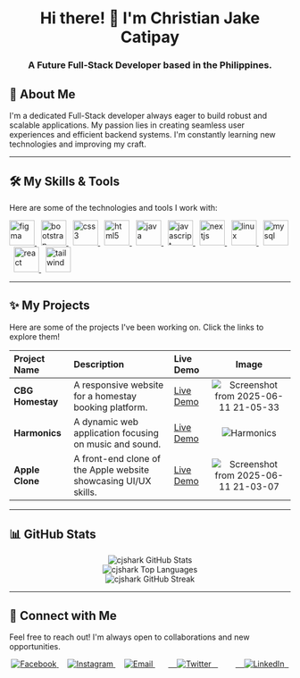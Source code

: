 <h1 align="center">Hi there! 👋 I'm Christian Jake Catipay</h1>
<h3 align="center">A Future Full-Stack Developer based in the Philippines.</h3>

## 🚀 About Me

I'm a dedicated Full-Stack developer always eager to build robust and scalable applications. My passion lies in creating seamless user experiences and efficient backend systems. I'm constantly learning new technologies and improving my craft.

---

## 🛠️ My Skills & Tools

Here are some of the technologies and tools I work with:

<p align="left">
    <a href="https://www.figma.com/" target="_blank" rel="noreferrer" title="Figma">
        <img src="https://img.shields.io/badge/Figma-F24E1E?style=for-the-badge&logo=figma&logoColor=white" alt="figma" width="45" height="45"/>
    </a>
&nbsp;
    <a href="https://getbootstrap.com" target="_blank" rel="noreferrer" title="Bootstrap">
        <img src="https://img.shields.io/badge/Bootstrap-7952B3?style=for-the-badge&logo=bootstrap&logoColor=white" alt="bootstrap" width="45" height="45"/>
    </a>
&nbsp;
    <a href="https://www.w3schools.com/css/" target="_blank" rel="noreferrer" title="CSS3">
        <img src="https://img.shields.io/badge/CSS3-1572B6?style=for-the-badge&logo=css3&logoColor=white" alt="css3" width="45" height="45"/>
    </a>
&nbsp;
    <a href="https://www.w3.org/html/" target="_blank" rel="noreferrer" title="HTML5">
        <img src="https://img.shields.io/badge/HTML5-E34F26?style=for-the-badge&logo=html5&logoColor=white" alt="html5" width="45" height="45"/>
    </a>
&nbsp;
    <a href="https://www.java.com" target="_blank" rel="noreferrer" title="Java">
        <img src="https://img.shields.io/badge/Java-ED8B00?style=for-the-badge&logo=openjdk&logoColor=white" alt="java" width="45" height="45"/>
    </a>
&nbsp;
    <a href="https://developer.mozilla.org/en-US/docs/Web/JavaScript" target="_blank" rel="noreferrer" title="JavaScript">
        <img src="https://img.shields.io/badge/JavaScript-F7DF1E?style=for-the-badge&logo=javascript&logoColor=black" alt="javascript" width="45" height="45"/>
    </a>
&nbsp;
    <a href="https://nextjs.org/" target="_blank" rel="noreferrer" title="Next.js">
        <img src="https://img.shields.io/badge/Next.js-000000?style=for-the-badge&logo=nextdotjs&logoColor=white" alt="nextjs" width="45" height="45"/>
    </a>
&nbsp;
    <a href="https://www.linux.org/" target="_blank" rel="noreferrer" title="Linux">
        <img src="https://img.shields.io/badge/Linux-FCC624?style=for-the-badge&logo=linux&logoColor=black" alt="linux" width="45" height="45"/>
    </a>
&nbsp;
    <a href="https://www.mysql.com/" target="_blank" rel="noreferrer" title="MySQL">
        <img src="https://img.shields.io/badge/MySQL-005C84?style=for-the-badge&logo=mysql&logoColor=white" alt="mysql" width="45" height="45"/>
    </a>
&nbsp;
    <a href="https://reactjs.org/" target="_blank" rel="noreferrer" title="React">
        <img src="https://img.shields.io/badge/React-61DAFB?style=for-the-badge&logo=react&logoColor=black" alt="react" width="45" height="45"/>
    </a>
&nbsp;
    <a href="https://tailwindcss.com/" target="_blank" rel="noreferrer" title="Tailwind CSS">
        <img src="https://img.shields.io/badge/Tailwind_CSS-38B2AC?style=for-the-badge&logo=tailwind-css&logoColor=white" alt="tailwind" width="45" height="45"/>
    </a>
</p>


---

## ✨ My Projects

Here are some of the projects I've been working on. Click the links to explore them!

| Project Name | Description | Live Demo | Image |
| :---------- | :---------- | :---------- | :----------: |
| **CBG Homestay** | A responsive website for a homestay booking platform. | [Live Demo](https://cjshark.github.io/CBG-Homestay-2/) | ![Screenshot from 2025-06-11 21-05-33](https://github.com/user-attachments/assets/9e7ec31d-bfec-4b6c-887b-d884401e4d78) |
| **Harmonics** | A dynamic web application focusing on music and sound. | [Live Demo](https://cjshark.github.io/Harmonics_2/) | ![Harmonics](https://github.com/user-attachments/assets/016df962-5d83-49de-8d89-1b975b0ef6d0) |
| **Apple Clone** | A front-end clone of the Apple website showcasing UI/UX skills. | [Live Demo](https://apple-clone-5kvo3r19w-chrstian-jakes-projects.vercel.app/) | ![Screenshot from 2025-06-11 21-03-07](https://github.com/user-attachments/assets/8e905148-9daa-4fb3-acc7-485397e8a78e) |


---

## 📊 GitHub Stats

<p align="center">
  <img src="https://github-readme-stats.vercel.app/api?username=cjshark&show_icons=true&locale=en&theme=dark" alt="cjshark GitHub Stats" />
  <br/>
  <img src="https://github-readme-stats.vercel.app/api/top-langs?username=cjshark&show_icons=true&locale=en&layout=compact&theme=dark" alt="cjshark Top Languages" />
  <br/>
  <img src="https://github-readme-streak-stats.herokuapp.com/?user=cjshark&theme=dark" alt="cjshark GitHub Streak" />
</p>

---

## 🤝 Connect with Me

Feel free to reach out! I'm always open to collaborations and new opportunities.

<p align="center">
    <a href="https://www.facebook.com/Kenshin.Cj15/" target="blank" title="Facebook">
        <img src="https://img.shields.io/badge/-Facebook-%231877F2?style=for-the-badge&logo=facebook&logoColor=white" alt="Facebook"/>
    </a>
    &nbsp;&nbsp;&nbsp;
    <a href="https://www.instagram.com/cjc.17/" target="blank" title="Instagram">
        <img src="https://img.shields.io/badge/-Instagram-%23E4405F?style=for-the-badge&logo=instagram&logoColor=white" alt="Instagram"/>
    </a>
    &nbsp;&nbsp;&nbsp;
    <a href="mailto:cjshark321@gmail.com" target="blank" title="Email">
        <img src="https://img.shields.io/badge/-Email-%23EA4335?style=for-the-badge&logo=gmail&logoColor=white" alt="Email"/>
    </a>
    &nbsp;&nbsp;&nbsp;
  <a href="https://twitter.com/CatipayJake target="blank" title="Twitter/X">
    <img src="https://img.shields.io/twitter/follow/CatipayJake?logo=twitter&style=for-the-badge&color=1DA1F2" alt="Twitter" />
  </a>
  &nbsp;&nbsp;&nbsp;
  <a href="https://www.linkedin.com/in/christian-jake-catipay-10021a304/" target="blank" title="LinkedIn">
    <img src="https://img.shields.io/badge/-LinkedIn-0A66C2?style=for-the-badge&logo=linkedin&logoColor=white" alt="LinkedIn" />
  </a>
  </p>    
